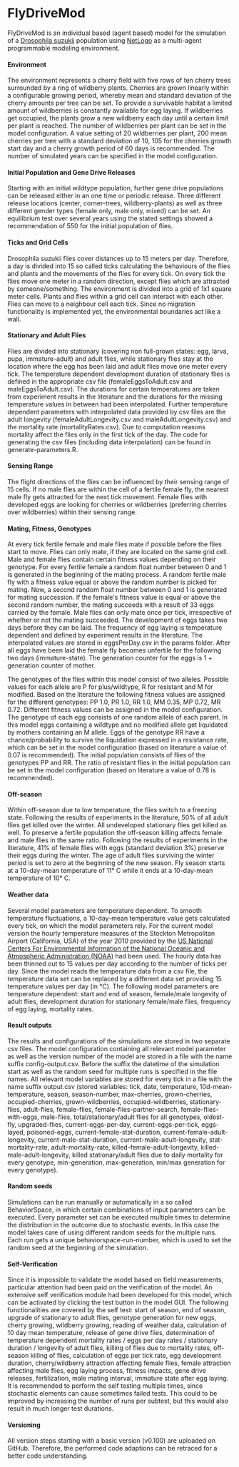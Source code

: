 # FlyDriveMod

FlyDriveMod is an individual based (agent based) model for the simulation of a [Drosophila suzukii](https://en.wikipedia.org/wiki/Drosophila_suzukii) population using [NetLogo](https://ccl.northwestern.edu/netlogo/) as a multi-agent programmable modeling environment. 

#### Environment

The environment represents a cherry field with five rows of ten cherry trees surrounded by a ring of wildberry plants. Cherries are grown linearly within a configurable growing period, whereby mean and standard deviation of the cherry amounts per tree can be set. To provide a survivable habitat a limited amount of wildberries is constantly available for egg laying. If wildberries get occupied, the plants grow a new wildberry each day until a certain limit per plant is reached. The number of wildberries per plant can be set in the model configuration. A value setting of 20 wildberries per plant, 200 mean cherries per tree with a standard deviation of 10, 105 for the cherries growth start day and a cherry growth period of 60 days is recommended. The number of simulated years can be specified in the model configuration.

#### Initial Population and Gene Drive Releases

Starting with an initial wildtype population, further gene drive populations can be released either in an one time or periodic release. Three different release locations (center, corner-trees, wildberry-plants) as well as three different gender types (female only, male only, mixed) can be set. An equilibrium test over several years using the stated settings showed a recommendation of 550 for the initial population of flies.

#### Ticks and Grid Cells

Drosophila suzukii flies cover distances up to 15 meters per day. Therefore, a day is divided into 15 so called ticks calculating the behaviours of the flies and plants and the movements of the flies for every tick. On every tick the flies move one meter in a random direction, except flies which are attracted by someone/something. The environment is divided into a grid of 1x1 square meter cells. Plants and flies within a grid cell can interact with each other. Flies can move to a neighbour cell each tick. Since no migration functionality is implemented yet, the environmental boundaries act like a wall.

#### Stationary and Adult Flies

Flies are divided into stationary (covering non full-grown states: egg, larva, pupa, immature-adult) and adult flies, while stationary flies stay at the location where the egg has been laid and adult flies move one meter every tick. The temperature dependent development duration of stationary flies is defined in the appropriate csv file (femaleEggsToAdult.csv and maleEggsToAdult.csv). The durations for certain temperatures are taken from experiment results in the literature and the durations for the missing temperature values in between had been interpolated. Further temperature dependent parameters with interpolated data provided by csv files are the adult longevity (femaleAdultLongevity.csv and maleAdultLongevity.csv) and the mortality rate (mortalityRates.csv). Due to computation reasons mortality affect the flies only in the first tick of the day. The code for generating the csv files (including data interpolation) can be found in generate-parameters.R.

#### Sensing Range

The flight directions of the flies can be influenced by their sensing range of 15 cells. If no male flies are within the cell of a fertile female fly, the nearest male fly gets attracted for the next tick movement. Female flies with developed eggs are looking for cherries or wildberries (preferring cherries over wildberries) within their sensing range.

#### Mating, Fitness, Genotypes

At every tick fertile female and male flies mate if possible before the flies start to move. Flies can only mate, if they are located on the same grid cell. Male and female flies contain certain fitness values depending on their genotype. For every fertile female a random float number between 0 and 1 is generated in the beginning of the mating process. A random fertile male fly with a fitness value equal or above the random number is picked for mating. Now, a second random float number between 0 and 1 is generated for mating succession. If the female's fitness value is equal or above the second random number, the mating succeeds with a result of 33 eggs carried by the female. Male flies can only mate once per tick, irrespective of whether or not the mating succeeded. The development of eggs takes two days before they can be laid. The frequency of egg laying is temperature dependent and defined by experiment results in the literature. The interpolated values are stored in eggsPerDay.csv in the params folder. After all eggs have been laid the female fly becomes unfertile for the following two days (immature-state). The generation counter for the eggs is 1 + generation counter of mother.

The genotypes of the flies within this model consist of two alleles. Possible values for each allele are P for plus/wildtype, R for resistant and M for modified. Based on the literature the following fitness values are assigned for the different genotypes: PP 1.0, PR 1.0, RR 1.0, MM 0.35, MP 0.72, MR 0.72. Different fitness values can be assigned in the model configuration. The genotype of each egg consists of one random allele of each parent. In this model eggs containing a wildtype and no modified allele get liquidated by mothers containing an M allele. Eggs of the genotype RR have a chance/probability to survive the liquidation expressed in a resistance rate, which can be set in the model configuration (based on literature a value of 0.07 is recommended). The initial population consists of flies of the genotypes PP and RR. The ratio of resistant flies in the initial population can be set in the model configuration (based on literature a value of 0.78 is recommended).

#### Off-season

Within off-season due to low temperature, the flies switch to a freezing state. Following the results of experiments in the literature, 50% of all adult flies get killed over the winter. All undeveloped stationary flies get killed as well. To preserve a fertile population the off-season killing affects female and male flies in the same ratio. Following the results of experiments in the literature, 41% of female flies with eggs (standard deviation 3%) preserve their eggs during the winter. The age of adult flies surviving the winter period is set to zero at the beginning of the new season. Fly season starts at a 10-day-mean temperature of 11° C while it ends at a 10-day-mean temperature of 10° C.

#### Weather data

Several model parameters are temperature dependent. To smooth temperature fluctuations, a 10-day-mean temperature value gets calculated every tick, on which the model parameters rely. For the current model version the hourly temperature measures of the Stockton Metropolitan Airport (California, USA) of the year 2010 provided by the [US National Centers For Environmental Information of the National Oceanic and Atmospheric Administration (NOAA)](https://www.ncdc.noaa.gov/cdo-web/) had been used. The hourly data has been thinned out to 15 values per day according to the number of ticks per day. Since the model reads the temperature data from a csv file, the temperature data set can be replaced by a different data set providing 15 temperature values per day (in °C). The following model parameters are temperature dependent: start and end of season, female/male longevity of adult flies, development duration for stationary female/male flies, frequency of egg laying, mortality rates.

#### Result outputs

The results and configurations of the simulations are stored in two separate csv files. The model configuration containing all relevant model parameter as well as the version number of the model are stored in a file with the name suffix config-output.csv. Before the suffix the datetime of the simulation start as well as the random seed for multiple runs is specified in the file names. All relevant model variables are stored for every tick in a file with the name suffix output.csv (stored variables: tick, date, temperature, 10d-mean-temperature, season, season-number, max-cherries, grown-cherries, occupied-cherries, grown-wildberries, occupied-wildberries, stationary-flies, adult-flies, female-flies, female-flies-partner-search, female-flies-with-eggs, male-flies, total/stationary/adult flies for all genotypes, oldest-fly, upgraded-flies, current-eggs-per-day, current-eggs-per-tick, eggs-layed, poisoned-eggs, current-female-stat-duration, current-female-adult-longevity, current-male-stat-duration, current-male-adult-longevity, stat-mortality-rate, adult-mortality-rate, killed-female-adult-longevity, killed-male-adult-longevity, killed stationary/adult flies due to daily mortality for every genotype, min-generation, max-generation, min/max generation for every genotype).

#### Random seeds

Simulations can be run manually or automatically in a so called BehaviorSpace, in which certain combinations of input parameters can be executed. Every parameter set can be executed multiple times to determine the distribution in the outcome due to stochastic events. In this case the model takes care of using different random seeds for the multiple runs. Each run gets a unique behaviorspace-run-number, which is used to set the random seed at the beginning of the simulation.

#### Self-Verification

Since it is impossible to validate the model based on field measurements, particular attention had been paid on the verification of the model. An extensive self verification module had been developed for this model, which can be activated by clicking the test button in the model GUI. The following functionalities are covered by the self test: start of season, end of season, upgrade of stationary to adult flies, genotype generation for new eggs, cherry growing, wildberry growing, reading of weather data, calculation of 10 day mean temperature, release of gene drive flies, determination of temperature dependent mortality rates / eggs per day rates / stationary duration / longevity of adult flies, killing of flies due to mortality rates, off-season killing of flies, calculation of eggs per tick rate, egg development duration, cherry/wildberry attraction affecting female flies, female attraction affecting male flies, egg laying process, fitness impacts, gene drive releases, fertilization, male mating interval, immature state after egg laying. It is recommended to perform the self testing multiple times, since stochastic elements can cause sometimes failed tests. This could to be improved by increasing the number of runs per subtest, but this would also result in much longer test durations.

#### Versioning

All version steps starting with a basic version (v0.100) are uploaded on GitHub. Therefore, the performed code adaptions can be retraced for a better code understanding.

